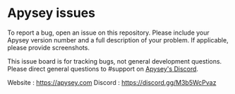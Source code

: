 # Apysey issues

To report a bug, open an issue on this repository. Please include your Apysey version number and a full description of your problem. If applicable, please provide screenshots.

This issue board is for tracking bugs, not general development questions. Please direct general questions to #support on [Apysey's Discord](https://discord.gg/M3b5WcPvaz).

Website : https://apysey.com
Discord : https://discord.gg/M3b5WcPvaz
